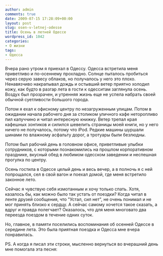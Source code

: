 ```yaml
---
author: admin
comments: true
date: 2009-07-15 17:28:09+00:00
layout: post
slug: osen-v-letnej-odesse
title: Осень в летней Одессе
wordpress_id: 1042
categories:
- О жизни
tags:
- Одесса
---
```


Вчера рано утром я приехал в Одессу.
Одесса встретила меня приветливо и по-осеннему прохладно. Солнце пыталось пробиться через серую завесу облаков, но получалось у него это плохо. Ненавязчиво накрапывал дождь и остывший ветер приятно холодил кожу, как будто в разгар лета в гости к одесситам заглянула осень. Воздух был прозрачен, и утренняя жизнь еще не успела набрать своей обычной суетливости большого города.

<!-- more -->
Потом я ехал к офисному центру по незагруженным улицам. Потом в ожидании начала рабочего дня за столиком уличного кафе неторопливо пил капуччино и читал интересную книжку. Ветер трепал края кафешных зонтиков и силился шевелить страницы моей книги, но у него ничего не получалось, потому что iPod. Редкие машины шуршали шинами по влажному асфальту дорог, а тротуары были безлюдны.

Потом был рабочий день в головном офисе, приветливые улыбки сотрудников, с которыми познакомились на прошлом корпоративном празднике, вкусный обед в любимом одесском заведении и неспешная прогулка по центру.

Осень гостила в Одессе целый день и весь вечер, а в полночь я с ней попрощался, сел в свой вагон и поехал домой, где меня встретило законное лето.

Сейчас я чувствую себя измотанным и хочу только спать. Хотя, казалось бы, как можно было так устать от поездки? Когда читал в ленте друзей сообщения, что "Устал, сил нет", не очень понимал и не мог принять близко к сердцу. А сейчас самому хочется такое сказать, а вдруг и правда полегчает? Оказалось, что для меня многовато два переезда поездом в течение одних суток.

Но, главное, в памяти поселились воспоминания об осенней Одессе в середине лета. Это была приятная поездка и Одесса мне вчера понравилась.

PS. А когда я писал эти строки, мысленно вернуться во вчерашний день мне помогала эта песня:


